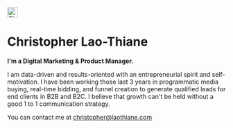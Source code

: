 <!--
**christopherlth/christopherlth** is a ✨ _special_ ✨ repository because its `README.md` (this file) appears on your GitHub profile.

Here are some ideas to get you started:

- 🔭 I’m currently working on ...
- 🌱 I’m currently learning ...
- 👯 I’m looking to collaborate on ...
- 🤔 I’m looking for help with ...
- 💬 Ask me about ...
- 📫 How to reach me: ...
- 😄 Pronouns: ...
- ⚡ Fun fact: ...
-->


<a href="https://christopher.laothiane.com">
  <img src="https://christopher.laothiane.com/assets/img/github.png" alt="Christopher Lao-Thiane" width="24"/>
</a>

# Christopher Lao-Thiane

**I'm a Digital Marketing & Product Manager.**

I am data-driven and results-oriented with an entrepreneurial spirit and self-motivation. I have been working those last 3 years in programmatic media buying, real-time bidding, and funnel creation to generate qualified leads for end clients in B2B and B2C. I believe that growth can't be held without a good 1 to 1 communication strategy. 

You can contact me at [christopher@laothiane.com](mailto:christopher@laothiane.com)
